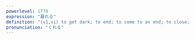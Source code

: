 ```yaml
---
powerlevel: 1778
expression: "暮れる"
definition: "(v1,vi) to get dark; to end; to come to an end; to close; to run out; (P)"
pronunciation: "くれる"
---
```

